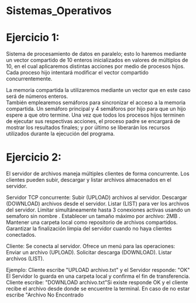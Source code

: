 # Sistemas_Operativos

# Ejercicio 1: 
Sistema de procesamiento de datos en paralelo; esto lo haremos mediante un 
vector compartido de 10 enteros inicializados en valores de múltiplos de 10, en el cual 
aplicaremos distintas acciones por medio de procesos hijos. 
Cada proceso hijo intentará modificar el vector compartido concurrentemente.

La memoria compartida la utilizaremos mediante un vector que en este caso será de números enteros.  
También emplearemos semáforos para sincronizar el acceso a la memoria compartida. 
Un semáforo principal y 4 semáforos por hijo para que un hijo espere a que otro termine. 
Una vez que todos los procesos hijos terminen de ejecutar sus respectivas acciones, 
el proceso padre se encargará de mostrar los resultados finales; 
y por último se liberarán los recursos utilizados durante la ejecución del programa.

# Ejercicio 2: 
El servidor de archivos maneja múltiples clientes de forma concurrente. 
Los clientes pueden subir, descargar y listar archivos almacenados en el servidor. 

Servidor TCP concurrente:
Subir (UPLOAD) archivos al servidor.
Descargar (DOWNLOAD) archivos desde el servidor.
Listar (LIST) para ver los archivos del servidor.
Limitar simultáneamente hasta 3 conexiones activas usando un semaforo sin nombre .
Establecer un tamaño máximo por archivo: 2MB .
Mantener una carpeta local como repositorio de archivos compartidos.
Garantizar la finalización limpia del servidor cuando no haya clientes conectados.

Cliente:
Se conecta al servidor.
Ofrece un menú para las operaciones:
Enviar un archivo (UPLOAD).
Solicitar descarga (DOWNLOAD).
Listar archivos (LIST).

Ejemplo:
Cliente escribe "UPLOAD archivo.txt" y el Servidor responde: "OK"
El Servidor lo guarda en una carpeta local y confirma el fin de transferencia.
Cliente escribe: "DOWNLOAD archivo.txt"Si existe responde OK 
y el cliente recibe el archivo desde donde se encuentre la terminal.
En caso de no estar escribe "Archivo No Encontrado

